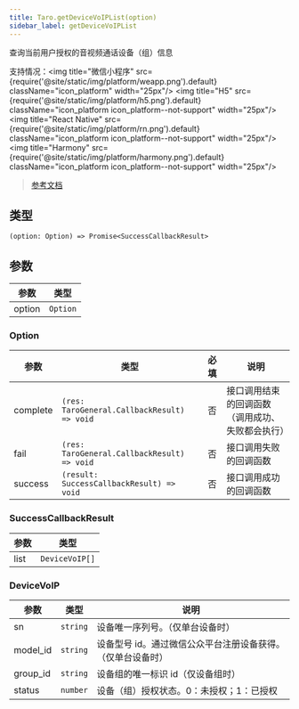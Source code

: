 ```yaml
---
title: Taro.getDeviceVoIPList(option)
sidebar_label: getDeviceVoIPList
---
```


查询当前用户授权的音视频通话设备（组）信息

支持情况：<img title="微信小程序" src={require('@site/static/img/platform/weapp.png').default} className="icon_platform" width="25px"/> <img title="H5" src={require('@site/static/img/platform/h5.png').default} className="icon_platform icon_platform--not-support" width="25px"/> <img title="React Native" src={require('@site/static/img/platform/rn.png').default} className="icon_platform icon_platform--not-support" width="25px"/> <img title="Harmony" src={require('@site/static/img/platform/harmony.png').default} className="icon_platform icon_platform--not-support" width="25px"/>

> [参考文档](https://developers.weixin.qq.com/miniprogram/dev/api/open-api/device-voip/wx.getDeviceVoIPList.html)

## 类型

```tsx
(option: Option) => Promise<SuccessCallbackResult>
```

## 参数

| 参数 | 类型 |
| --- | --- |
| option | `Option` |

### Option

| 参数 | 类型 | 必填 | 说明 |
| --- | --- | :---: | --- |
| complete | `(res: TaroGeneral.CallbackResult) => void` | 否 | 接口调用结束的回调函数（调用成功、失败都会执行） |
| fail | `(res: TaroGeneral.CallbackResult) => void` | 否 | 接口调用失败的回调函数 |
| success | `(result: SuccessCallbackResult) => void` | 否 | 接口调用成功的回调函数 |

### SuccessCallbackResult

| 参数 | 类型 |
| --- | --- |
| list | `DeviceVoIP[]` |

### DeviceVoIP

| 参数 | 类型 | 说明 |
| --- | --- | --- |
| sn | `string` | 设备唯一序列号。（仅单台设备时） |
| model_id | `string` | 设备型号 id。通过微信公众平台注册设备获得。（仅单台设备时） |
| group_id | `string` | 设备组的唯一标识 id（仅设备组时） |
| status | `number` | 设备（组）授权状态。0：未授权；1：已授权 |
